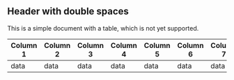 <!-- pyml disable-next-line md019-->
##  Header with double spaces

This is a simple document with a table, which is not yet supported.

<!-- pyml disable-num-lines 3 MD013-->
| Column 1  | Column 2  | Column 3  | Column 4  | Column 5  | Column 6  | Column 7  |
| ---       | ---       | ---       | ---       | ---       | ---       | ---       |
| data      | data      | data      | data      | data      | data      | data      |
